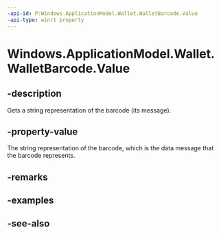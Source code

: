 ```yaml
---
-api-id: P:Windows.ApplicationModel.Wallet.WalletBarcode.Value
-api-type: winrt property
---
```


<!-- Property syntax
public string Value { get; }
-->

# Windows.ApplicationModel.Wallet.WalletBarcode.Value

## -description
Gets a string representation of the barcode (its message).

## -property-value
The string representation of the barcode, which is the data message that the barcode represents.

## -remarks

## -examples

## -see-also
